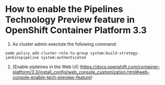 # How to enable the Pipelines Technology Preview feature in OpenShift Container Platform 3.3

1. As cluster admin exectute the following command:

`oadm policy add-cluster-role-to-group system:build-strategy-jenkinspipeline system:authenticated`

2. [Enable pipleines in the Web UI] (https://docs.openshift.com/container-platform/3.3/install_config/web_console_customization.html#web-console-enable-tech-preview-feature)
